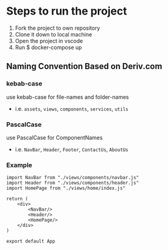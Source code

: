 # Steps to run the project

1. Fork the project to own repository
2. Clone it down to local machine 
3. Open the project in vscode
4. Run $ docker-compose up 

## Naming Convention Based on Deriv.com
### kebab-case
use kebab-case for file-names and folder-names
- i.e. `assets`, `views`, `components`, `services`, `utils`

### PascalCase
use PascalCase for ComponentNames
- i.e. `NavBar`, `Header`, `Footer`, `ContactUs`, `AboutUs`


### Example
```
import NavBar from "./views/components/navbar.js"
import Header from "./views/components/header.js"
import HomePage from "./views/home/index.js"

return (
    <div>
        <NavBar/>
        <Header/>
        <HomePage/>
    </div>
)

export default App
```

